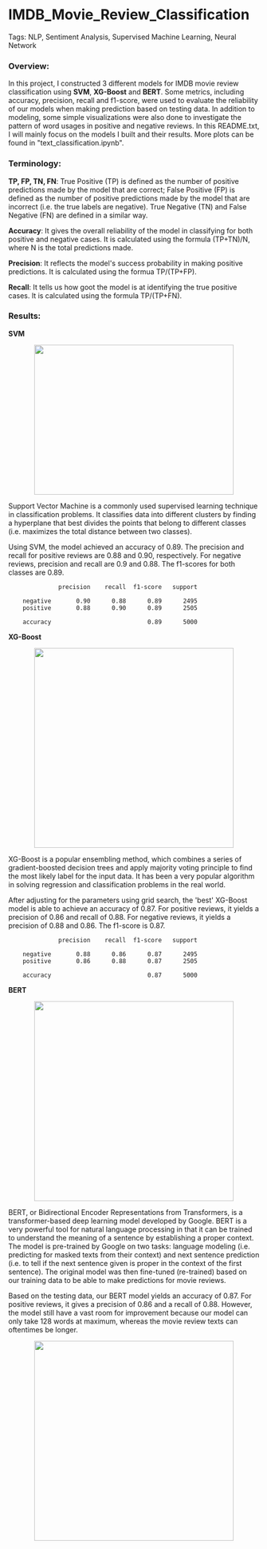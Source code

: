 # IMDB_Movie_Review_Classification
Tags: NLP, Sentiment Analysis, Supervised Machine Learning, Neural Network

### Overview:
In this project, I constructed 3 different models for IMDB movie review classification using **SVM**, **XG-Boost** and **BERT**. Some metrics, including accuracy, precision, recall and f1-score, were used to evaluate the reliability of our models when making prediction based on testing data. In addition to modeling, some simple visualizations were also done to investigate the pattern of word usages in positive and negative reviews. In this README.txt, I will mainly focus on the models I built and their results. More plots can be found in "text_classification.ipynb".

### Terminology:

**TP, FP, TN, FN**: True Positive (TP) is defined as the number of positive predictions made by the model that are correct; False Positive (FP) is defined as the number of positive predictions made by the model that are incorrect (i.e. the true labels are negative). True Negative (TN) and False Negative (FN) are defined in a similar way.

**Accuracy**: It gives the overall reliability of the model in classifying for both positive and negative cases. It is calculated using the formula (TP+TN)/N, where N is the total predictions made.

**Precision**: It reflects the model's success probability in making positive predictions. It is calculated using the formua TP/(TP+FP).

**Recall**: It tells us how goot the model is at identifying the true positive cases. It is calculated using the formula TP/(TP+FN).

### Results:


                         


**SVM**
                
<div align="center">
<img src="https://user-images.githubusercontent.com/59629686/209265761-49d890e4-8757-41af-a8b9-fb80f6bb0aee.png" width=400 height=300>
</div>
                      
                       
Support Vector Machine is a commonly used supervised learning technique in classification problems. It classifies data into different clusters by finding a hyperplane that best divides the points that belong to different classes (i.e. maximizes the total distance between two classes).

Using SVM, the model achieved an accuracy of 0.89. The precision and recall for positive reviews are 0.88 and 0.90, respectively. For negative reviews, precision and recall are 0.9 and 0.88. The f1-scores for both classes are 0.89.
```
              precision    recall  f1-score   support

    negative       0.90      0.88      0.89      2495
    positive       0.88      0.90      0.89      2505

    accuracy                           0.89      5000
```


**XG-Boost**
                     
<div align="center">
<img src="https://user-images.githubusercontent.com/59629686/209266265-f8680243-2ebc-4944-8141-cfa29400fc1f.png" width=400>
</div>
                       
                   
XG-Boost is a popular ensembling method, which combines a series of gradient-boosted decision trees and apply majority voting principle to find the most likely label for the input data. It has been a very popular algorithm in solving regression and classification problems in the real world.

After adjusting for the parameters using grid search, the 'best' XG-Boost model is able to achieve an accuracy of 0.87. For positive reviews, it yields a precision of 0.86 and recall of 0.88. For negative reviews, it yields a precision of 0.88 and 0.86. The f1-score is 0.87.

```
              precision    recall  f1-score   support

    negative       0.88      0.86      0.87      2495
    positive       0.86      0.88      0.87      2505

    accuracy                           0.87      5000
```


**BERT**
                
<div align="center">
<img src="https://user-images.githubusercontent.com/59629686/209269090-df6e1974-6973-46d4-86d7-79bbf2e1841f.png" width=400>
</div>
                   
                    
BERT, or Bidirectional Encoder Representations from Transformers, is a transformer-based deep learning model developed by Google. BERT is a very powerful tool for natural language processing in that it can be trained to understand the meaning of a sentence by establishing a proper context. The model is pre-trained by Google on two tasks: language modeling (i.e. predicting for masked texts from their context) and next sentence prediction (i.e. to tell if the next sentence given is proper in the context of the first sentence). The original model was then fine-tuned (re-trained) based on our training data to be able to make predictions for movie reviews. 

Based on the testing data, our BERT model yields an accuracy of 0.87. For positive reviews, it gives a precision of 0.86 and a recall of 0.88. However, the model still have a vast room for improvement because our model can only take 128 words at maximum, whereas the movie review texts can oftentimes be longer.

<div align="center">
<img src="https://user-images.githubusercontent.com/59629686/209271660-bfa39bb1-97ae-4272-8e6f-6b001955898f.png" width=400>
</div>




